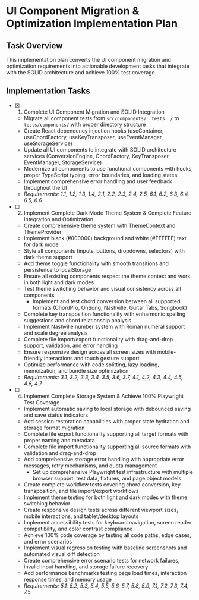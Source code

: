 # UI Component Migration & Optimization Implementation Plan

## Task Overview

This implementation plan converts the UI component migration and optimization requirements into actionable development tasks that integrate with the SOLID architecture and achieve 100% test coverage.

## Implementation Tasks

- [x] 1. Complete UI Component Migration and SOLID Integration
  - Migrate all component tests from `src/components/__tests__/` to `tests/components/` with proper directory structure
  - Create React dependency injection hooks (useContainer, useChordFactory, useKeyTransposer, useEventManager, useStorageService)
  - Update all UI components to integrate with SOLID architecture services (ConversionEngine, ChordFactory, KeyTransposer, EventManager, StorageService)
  - Modernize all components to use functional components with hooks, proper TypeScript typing, error boundaries, and loading states
  - Implement comprehensive error handling and user feedback throughout the UI
  - _Requirements: 1.1, 1.2, 1.3, 1.4, 2.1, 2.2, 2.3, 2.4, 2.5, 6.1, 6.2, 6.3, 6.4, 6.5, 6.6_

- [ ] 2. Implement Complete Dark Mode Theme System &  Complete Feature Integration and Optimization




  - Create comprehensive theme system with ThemeContext and ThemeProvider
  - Implement black (#000000) background and white (#FFFFFF) text for dark mode
  - Style all components (inputs, buttons, dropdowns, selectors) with dark theme support
  - Add theme toggle functionality with smooth transitions and persistence to localStorage
  - Ensure all existing components respect the theme context and work in both light and dark modes
  - Test theme switching behavior and visual consistency across all components
    - Implement and test chord conversion between all supported formats (ChordPro, OnSong, Nashville, Guitar Tabs, Songbook)
  - Complete key transposition functionality with enharmonic spelling suggestions and chord relationship analysis
  - Implement Nashville number system with Roman numeral support and scale degree analysis
  - Complete file import/export functionality with drag-and-drop support, validation, and error handling
  - Ensure responsive design across all screen sizes with mobile-friendly interactions and touch gesture support
  - Optimize performance with code splitting, lazy loading, memoization, and bundle size optimization
  - _Requirements: 3.1, 3.2, 3.3, 3.4, 3.5, 3.6, 3.7, 4.1, 4.2, 4.3, 4.4, 4.5, 4.6, 4.7_


- [ ] 4. Implement Complete Storage System &  Achieve 100% Playwright Test Coverage
  - Implement automatic saving to local storage with debounced saving and save status indicators
  - Add session restoration capabilities with proper state hydration and storage format migration
  - Complete file export functionality supporting all target formats with proper naming and metadata
  - Complete file import functionality supporting all source formats with validation and drag-and-drop
  - Add comprehensive storage error handling with appropriate error messages, retry mechanisms, and quota management
    - Set up comprehensive Playwright test infrastructure with multiple browser support, test data, fixtures, and page object models
  - Create complete workflow tests covering chord conversion, key transposition, and file import/export workflows
  - Implement theme testing for both light and dark modes with theme switching behavior
  - Create responsive design tests across different viewport sizes, mobile interactions, and tablet/desktop layouts
  - Implement accessibility tests for keyboard navigation, screen reader compatibility, and color contrast compliance
  - Achieve 100% code coverage by testing all code paths, edge cases, and error scenarios
  - Implement visual regression testing with baseline screenshots and automated visual diff detection
  - Create comprehensive error scenario tests for network failures, invalid input handling, and storage failure recovery
  - Add performance benchmarks testing page load times, interaction response times, and memory usage
  - _Requirements: 5.1, 5.2, 5.3, 5.4, 5.5, 5.6, 5.7, 5.8, 5.9, 7.1, 7.2, 7.3, 7.4, 7.5_

